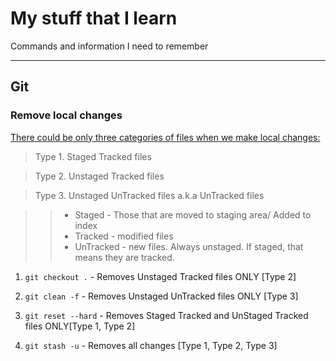 # My stuff that I learn

Commands and information I need to remember

---

## Git



### Remove local changes


<ins>There could be only three categories of files when we make local changes:</ins>


> Type 1. Staged Tracked files

> Type 2. Unstaged Tracked files

> Type 3. Unstaged UnTracked files a.k.a UnTracked files

>> * Staged - Those that are moved to staging area/ Added to index
>> * Tracked - modified files
>> * UnTracked - new files. Always unstaged. If staged, that means they are tracked.


1. ``` git checkout . ``` - Removes Unstaged Tracked files ONLY [Type 2] 

2. ``` git clean -f ``` - Removes Unstaged UnTracked files ONLY [Type 3]

3. ``` git reset --hard ``` - Removes Staged Tracked and UnStaged Tracked files ONLY[Type 1, Type 2]

4. ``` git stash -u ``` - Removes all changes [Type 1, Type 2, Type 3]


```sh
```

```sh
```

```sh
```


